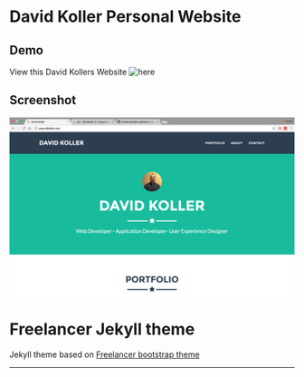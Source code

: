 David Koller Personal Website
=============================




## Demo
View this David Kollers Website ![here](http://www.dkoller.com/)

## Screenshot
![screenshot](https://github.com/kolldavi/kolldavi.github.io/blob/master/img/preview.png)


Freelancer Jekyll theme
=========================

Jekyll theme based on [Freelancer bootstrap theme ](http://startbootstrap.com/template-overviews/freelancer/)


---
